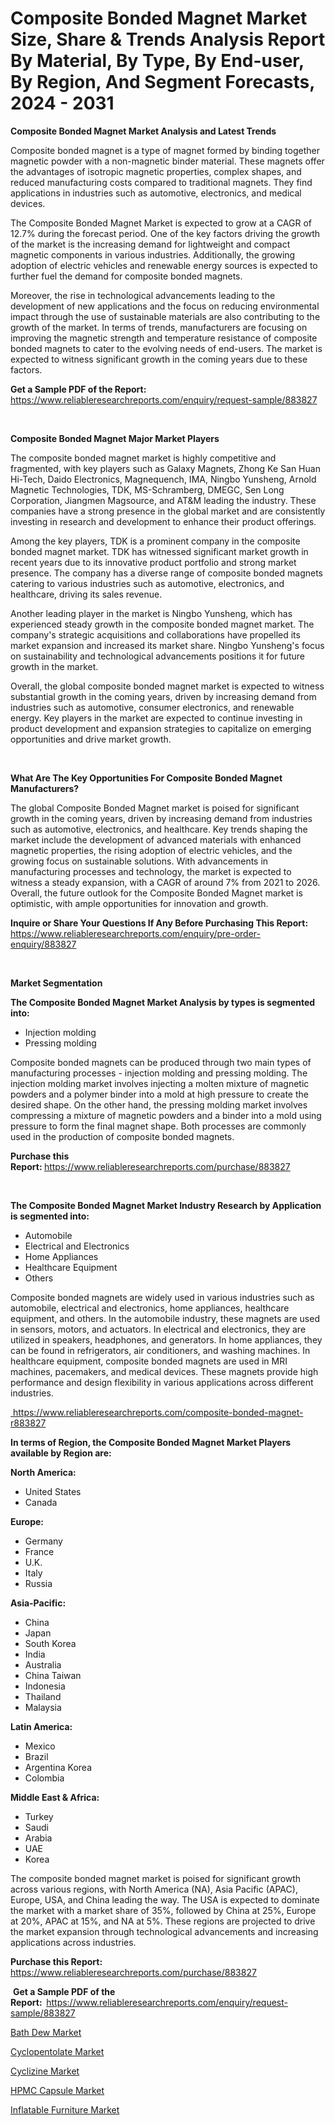 <p><h1>Composite Bonded Magnet Market Size, Share & Trends Analysis Report By Material, By Type, By End-user, By Region, And Segment Forecasts, 2024 - 2031</h1></p><p><strong>Composite Bonded Magnet Market Analysis and Latest Trends</strong></p>
<p><p>Composite bonded magnet is a type of magnet formed by binding together magnetic powder with a non-magnetic binder material. These magnets offer the advantages of isotropic magnetic properties, complex shapes, and reduced manufacturing costs compared to traditional magnets. They find applications in industries such as automotive, electronics, and medical devices.</p><p>The Composite Bonded Magnet Market is expected to grow at a CAGR of 12.7% during the forecast period. One of the key factors driving the growth of the market is the increasing demand for lightweight and compact magnetic components in various industries. Additionally, the growing adoption of electric vehicles and renewable energy sources is expected to further fuel the demand for composite bonded magnets.</p><p>Moreover, the rise in technological advancements leading to the development of new applications and the focus on reducing environmental impact through the use of sustainable materials are also contributing to the growth of the market. In terms of trends, manufacturers are focusing on improving the magnetic strength and temperature resistance of composite bonded magnets to cater to the evolving needs of end-users. The market is expected to witness significant growth in the coming years due to these factors.</p></p>
<p><strong>Get a Sample PDF of the Report:&nbsp;</strong> <a href="https://www.reliableresearchreports.com/enquiry/request-sample/883827">https://www.reliableresearchreports.com/enquiry/request-sample/883827</a></p>
<p>&nbsp;</p>
<p><strong>Composite Bonded Magnet Major Market Players</strong></p>
<p><p>The composite bonded magnet market is highly competitive and fragmented, with key players such as Galaxy Magnets, Zhong Ke San Huan Hi-Tech, Daido Electronics, Magnequench, IMA, Ningbo Yunsheng, Arnold Magnetic Technologies, TDK, MS-Schramberg, DMEGC, Sen Long Corporation, Jiangmen Magsource, and AT&M leading the industry. These companies have a strong presence in the global market and are consistently investing in research and development to enhance their product offerings.</p><p>Among the key players, TDK is a prominent company in the composite bonded magnet market. TDK has witnessed significant market growth in recent years due to its innovative product portfolio and strong market presence. The company has a diverse range of composite bonded magnets catering to various industries such as automotive, electronics, and healthcare, driving its sales revenue.</p><p>Another leading player in the market is Ningbo Yunsheng, which has experienced steady growth in the composite bonded magnet market. The company's strategic acquisitions and collaborations have propelled its market expansion and increased its market share. Ningbo Yunsheng's focus on sustainability and technological advancements positions it for future growth in the market.</p><p>Overall, the global composite bonded magnet market is expected to witness substantial growth in the coming years, driven by increasing demand from industries such as automotive, consumer electronics, and renewable energy. Key players in the market are expected to continue investing in product development and expansion strategies to capitalize on emerging opportunities and drive market growth.</p></p>
<p>&nbsp;</p>
<p><strong>What Are The Key Opportunities For Composite Bonded Magnet Manufacturers?</strong></p>
<p><p>The global Composite Bonded Magnet market is poised for significant growth in the coming years, driven by increasing demand from industries such as automotive, electronics, and healthcare. Key trends shaping the market include the development of advanced materials with enhanced magnetic properties, the rising adoption of electric vehicles, and the growing focus on sustainable solutions. With advancements in manufacturing processes and technology, the market is expected to witness a steady expansion, with a CAGR of around 7% from 2021 to 2026. Overall, the future outlook for the Composite Bonded Magnet market is optimistic, with ample opportunities for innovation and growth.</p></p>
<p><strong>Inquire or Share Your Questions If Any Before Purchasing This Report:</strong> <a href="https://www.reliableresearchreports.com/enquiry/pre-order-enquiry/883827">https://www.reliableresearchreports.com/enquiry/pre-order-enquiry/883827</a></p>
<p>&nbsp;</p>
<p><strong>Market Segmentation</strong></p>
<p><strong>The Composite Bonded Magnet Market Analysis by types is segmented into:</strong></p>
<p><ul><li>Injection molding</li><li>Pressing molding</li></ul></p>
<p><p>Composite bonded magnets can be produced through two main types of manufacturing processes - injection molding and pressing molding. The injection molding market involves injecting a molten mixture of magnetic powders and a polymer binder into a mold at high pressure to create the desired shape. On the other hand, the pressing molding market involves compressing a mixture of magnetic powders and a binder into a mold using pressure to form the final magnet shape. Both processes are commonly used in the production of composite bonded magnets.</p></p>
<p><strong>Purchase this Report:&nbsp;</strong><a href="https://www.reliableresearchreports.com/purchase/883827">https://www.reliableresearchreports.com/purchase/883827</a></p>
<p>&nbsp;</p>
<p><strong>The Composite Bonded Magnet Market Industry Research by Application is segmented into:</strong></p>
<p><ul><li>Automobile</li><li>Electrical and Electronics</li><li>Home Appliances</li><li>Healthcare Equipment</li><li>Others</li></ul></p>
<p><p>Composite bonded magnets are widely used in various industries such as automobile, electrical and electronics, home appliances, healthcare equipment, and others. In the automobile industry, these magnets are used in sensors, motors, and actuators. In electrical and electronics, they are utilized in speakers, headphones, and generators. In home appliances, they can be found in refrigerators, air conditioners, and washing machines. In healthcare equipment, composite bonded magnets are used in MRI machines, pacemakers, and medical devices. These magnets provide high performance and design flexibility in various applications across different industries.</p></p>
<p><a href="https://www.reliableresearchreports.com/composite-bonded-magnet-r883827">&nbsp;https://www.reliableresearchreports.com/composite-bonded-magnet-r883827</a></p>
<p><strong>In terms of Region, the Composite Bonded Magnet Market Players available by Region are:</strong></p>
<p>
    <p> <strong> North America: </strong>
        <ul>
            <li>United States</li>
            <li>Canada</li>
        </ul>
        </p> 
    <p> <strong> Europe: </strong>
        <ul>
            <li>Germany</li>
            <li>France</li>
            <li>U.K.</li>
            <li>Italy</li>
            <li>Russia</li>
        </ul>
        </p> 
    <p> <strong> Asia-Pacific: </strong>
        <ul>
            <li>China</li>
            <li>Japan</li>
            <li>South Korea</li>
            <li>India</li>
            <li>Australia</li>
            <li>China Taiwan</li>
            <li>Indonesia</li>
            <li>Thailand</li>
            <li>Malaysia</li>
        </ul>
        </p> 
    <p> <strong> Latin America: </strong>
        <ul>
            <li>Mexico</li>
            <li>Brazil</li>
            <li>Argentina Korea</li>
            <li>Colombia</li>
        </ul>
        </p> 
    <p> <strong> Middle East & Africa: </strong>
        <ul>
            <li>Turkey</li>
            <li>Saudi</li>
            <li>Arabia</li>
            <li>UAE</li>
            <li>Korea</li>
        </ul>
    </p>
    </p>
<p><p>The composite bonded magnet market is poised for significant growth across various regions, with North America (NA), Asia Pacific (APAC), Europe, USA, and China leading the way. The USA is expected to dominate the market with a market share of 35%, followed by China at 25%, Europe at 20%, APAC at 15%, and NA at 5%. These regions are projected to drive the market expansion through technological advancements and increasing applications across industries.</p></p>
<p><strong>Purchase this Report: </strong><a href="https://www.reliableresearchreports.com/purchase/883827">https://www.reliableresearchreports.com/purchase/883827</a></p>
<p>&nbsp;<strong>Get a Sample PDF of the Report:&nbsp;&nbsp;</strong><a href="https://www.reliableresearchreports.com/enquiry/request-sample/883827">https://www.reliableresearchreports.com/enquiry/request-sample/883827</a></p>
<p><strong></strong></p>
<p><p><a href="https://www.linkedin.com/pulse/bath-dew-market-global-insights-sales-trends-2024-2031-net-gather-ihtbc">Bath Dew Market</a></p><p><a href="https://issuu.com/reportprime-2/docs/cyclopentolate-market-size-2030.pptx">Cyclopentolate Market</a></p><p><a href="https://issuu.com/reportprime-2/docs/cyclizine-market-size-2030.pptx">Cyclizine Market</a></p><p><a href="https://github.com/indrystar/Market-Research-Report-List-4/blob/main/hpmc-capsule-market.md">HPMC Capsule Market</a></p><p><a href="https://www.linkedin.com/pulse/global-inflatable-furniture-market-exploring-share-5ipjc">Inflatable Furniture Market</a></p></p>